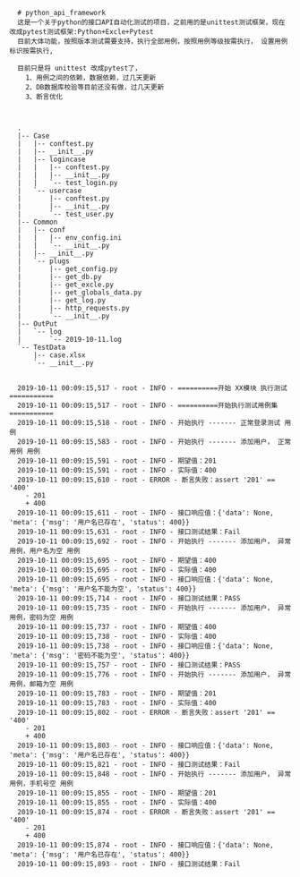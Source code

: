       # python_api_framework
      这是一个关于python的接口API自动化测试的项目，之前用的是unittest测试框架，现在改成pytest测试框架:Python+Excle+Pytest
      目前大体功能，按照版本测试需要支持，执行全部用例，按照用例等级按需执行， 设置用例标识按需执行,

      目前只是将 unittest 改成pytest了， 
        1、用例之间的依赖，数据依赖，过几天更新
        2、DB数据库校验等目前还没有做，过几天更新
        3、断言优化
    


      .
      |-- Case
      |   |-- conftest.py
      |   |-- __init__.py
      |   |-- logincase
      |   |   |-- conftest.py
      |   |   |-- __init__.py
      |   |   `-- test_login.py
      |   `-- usercase
      |       |-- conftest.py
      |       |-- __init__.py
      |       `-- test_user.py
      |-- Common
      |   |-- conf
      |   |   |-- env_config.ini
      |   |   `-- __init__.py
      |   |-- __init__.py
      |   `-- plugs
      |       |-- get_config.py
      |       |-- get_db.py
      |       |-- get_excle.py
      |       |-- get_globals_data.py
      |       |-- get_log.py
      |       |-- http_requests.py
      |       `-- __init__.py
      |-- OutPut
      |   `-- log
      |       `-- 2019-10-11.log
      `-- TestData
          |-- case.xlsx
          `-- __init__.py


      2019-10-11 00:09:15,517 - root - INFO - ==========开始 XX模块 执行测试===========
      2019-10-11 00:09:15,517 - root - INFO - ==========开始执行测试用例集===========
      2019-10-11 00:09:15,518 - root - INFO - 开始执行 ------- 正常登录测试 用例
      2019-10-11 00:09:15,583 - root - INFO - 开始执行 ------- 添加用户， 正常用例 用例
      2019-10-11 00:09:15,591 - root - INFO - 期望值：201
      2019-10-11 00:09:15,591 - root - INFO - 实际值：400
      2019-10-11 00:09:15,610 - root - ERROR - 断言失败：assert '201' == '400'
        - 201
        + 400
      2019-10-11 00:09:15,611 - root - INFO - 接口响应值：{'data': None, 'meta': {'msg': '用户名已存在', 'status': 400}}
      2019-10-11 00:09:15,631 - root - INFO - 接口测试结果：Fail
      2019-10-11 00:09:15,692 - root - INFO - 开始执行 ------- 添加用户， 异常用例，用户名为空 用例
      2019-10-11 00:09:15,695 - root - INFO - 期望值：400
      2019-10-11 00:09:15,695 - root - INFO - 实际值：400
      2019-10-11 00:09:15,695 - root - INFO - 接口响应值：{'data': None, 'meta': {'msg': '用户名不能为空', 'status': 400}}
      2019-10-11 00:09:15,714 - root - INFO - 接口测试结果：PASS
      2019-10-11 00:09:15,735 - root - INFO - 开始执行 ------- 添加用户， 异常用例，密码为空 用例
      2019-10-11 00:09:15,737 - root - INFO - 期望值：400
      2019-10-11 00:09:15,738 - root - INFO - 实际值：400
      2019-10-11 00:09:15,738 - root - INFO - 接口响应值：{'data': None, 'meta': {'msg': '密码不能为空', 'status': 400}}
      2019-10-11 00:09:15,757 - root - INFO - 接口测试结果：PASS
      2019-10-11 00:09:15,776 - root - INFO - 开始执行 ------- 添加用户， 异常用例，邮箱为空 用例
      2019-10-11 00:09:15,783 - root - INFO - 期望值：201
      2019-10-11 00:09:15,783 - root - INFO - 实际值：400
      2019-10-11 00:09:15,802 - root - ERROR - 断言失败：assert '201' == '400'
        - 201
        + 400
      2019-10-11 00:09:15,803 - root - INFO - 接口响应值：{'data': None, 'meta': {'msg': '用户名已存在', 'status': 400}}
      2019-10-11 00:09:15,821 - root - INFO - 接口测试结果：Fail
      2019-10-11 00:09:15,848 - root - INFO - 开始执行 ------- 添加用户， 异常用例，手机号空 用例
      2019-10-11 00:09:15,855 - root - INFO - 期望值：201
      2019-10-11 00:09:15,855 - root - INFO - 实际值：400
      2019-10-11 00:09:15,874 - root - ERROR - 断言失败：assert '201' == '400'
        - 201
        + 400
      2019-10-11 00:09:15,874 - root - INFO - 接口响应值：{'data': None, 'meta': {'msg': '用户名已存在', 'status': 400}}
      2019-10-11 00:09:15,893 - root - INFO - 接口测试结果：Fail
